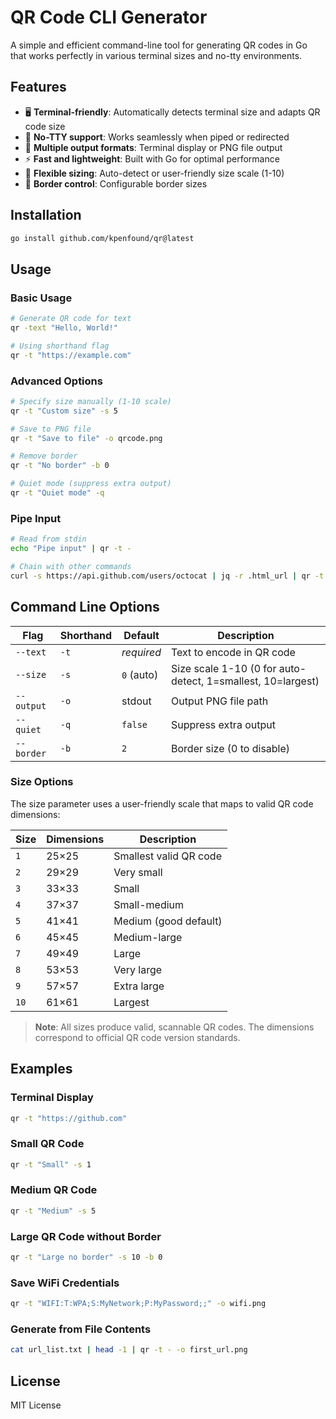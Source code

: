 # QR Code CLI Generator

A simple and efficient command-line tool for generating QR codes in Go that works perfectly in various terminal sizes and no-tty environments.

## Features

- 🖥️ **Terminal-friendly**: Automatically detects terminal size and adapts QR code size
- 🔧 **No-TTY support**: Works seamlessly when piped or redirected
- 📱 **Multiple output formats**: Terminal display or PNG file output
- ⚡ **Fast and lightweight**: Built with Go for optimal performance
- 🎯 **Flexible sizing**: Auto-detect or user-friendly size scale (1-10)
- 🎨 **Border control**: Configurable border sizes

## Installation

```bash
go install github.com/kpenfound/qr@latest
```

## Usage

### Basic Usage

```bash
# Generate QR code for text
qr -text "Hello, World!"

# Using shorthand flag
qr -t "https://example.com"
```

### Advanced Options

```bash
# Specify size manually (1-10 scale)
qr -t "Custom size" -s 5

# Save to PNG file
qr -t "Save to file" -o qrcode.png

# Remove border
qr -t "No border" -b 0

# Quiet mode (suppress extra output)
qr -t "Quiet mode" -q
```

### Pipe Input

```bash
# Read from stdin
echo "Pipe input" | qr -t -

# Chain with other commands
curl -s https://api.github.com/users/octocat | jq -r .html_url | qr -t -
```


## Command Line Options

| Flag | Shorthand | Default | Description |
|------|-----------|---------|-------------|
| `--text` | `-t` | *required* | Text to encode in QR code |
| `--size` | `-s` | `0` (auto) | Size scale 1-10 (0 for auto-detect, 1=smallest, 10=largest) |
| `--output` | `-o` | stdout | Output PNG file path |
| `--quiet` | `-q` | `false` | Suppress extra output |
| `--border` | `-b` | `2` | Border size (0 to disable) |

### Size Options

The size parameter uses a user-friendly scale that maps to valid QR code dimensions:

| Size | Dimensions | Description |
|------|------------|-------------|
| `1` | 25×25 | Smallest valid QR code |
| `2` | 29×29 | Very small |
| `3` | 33×33 | Small |
| `4` | 37×37 | Small-medium |
| `5` | 41×41 | Medium (good default) |
| `6` | 45×45 | Medium-large |
| `7` | 49×49 | Large |
| `8` | 53×53 | Very large |
| `9` | 57×57 | Extra large |
| `10` | 61×61 | Largest |

> **Note**: All sizes produce valid, scannable QR codes. The dimensions correspond to official QR code version standards.

## Examples

### Terminal Display
```bash
qr -t "https://github.com"
```

### Small QR Code
```bash
qr -t "Small" -s 1
```

### Medium QR Code
```bash
qr -t "Medium" -s 5
```

### Large QR Code without Border
```bash
qr -t "Large no border" -s 10 -b 0
```

### Save WiFi Credentials
```bash
qr -t "WIFI:T:WPA;S:MyNetwork;P:MyPassword;;" -o wifi.png
```

### Generate from File Contents
```bash
cat url_list.txt | head -1 | qr -t - -o first_url.png
```

## License

MIT License

